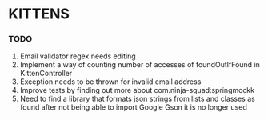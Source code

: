 # KITTENS

### TODO
1. Email validator regex needs editing
2. Implement a way of counting number of accesses of foundOutIfFound in KittenController
3. Exception needs to be thrown for invalid email address
4. Improve tests by finding out more about com.ninja-squad:springmockk
5. Need to find a library that formats json strings from lists and classes as found after not being able to import Google Gson it is no longer used

